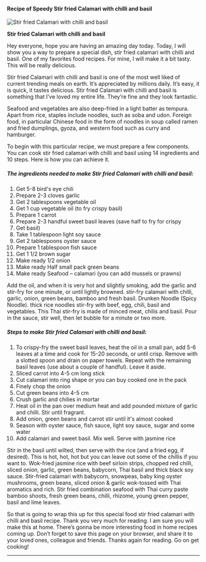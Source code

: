             

#### Recipe of Speedy Stir fried Calamari with chilli and basil

![Stir fried Calamari with chilli and basil](https://img-global.cpcdn.com/recipes/31bf44e49cc0c8d1/751x532cq70/stir-fried-calamari-with-chilli-and-basil-recipe-main-photo.jpg)

**Stir fried Calamari with chilli and basil**

Hey everyone, hope you are having an amazing day today. Today, I will show you a way to prepare a special dish, stir fried calamari with chilli and basil. One of my favorites food recipes. For mine, I will make it a bit tasty. This will be really delicious.

Stir fried Calamari with chilli and basil is one of the most well liked of current trending meals on earth. It’s appreciated by millions daily. It’s easy, it is quick, it tastes delicious. Stir fried Calamari with chilli and basil is something that I’ve loved my entire life. They’re fine and they look fantastic.

Seafood and vegetables are also deep-fried in a light batter as tempura. Apart from rice, staples include noodles, such as soba and udon. Foreign food, in particular Chinese food in the form of noodles in soup called ramen and fried dumplings, gyoza, and western food such as curry and hamburger.

To begin with this particular recipe, we must prepare a few components. You can cook stir fried calamari with chilli and basil using 14 ingredients and 10 steps. Here is how you can achieve it.

##### The ingredients needed to make Stir fried Calamari with chilli and basil:

1.  Get 5-8 bird's eye chili
2.  Prepare 2-3 cloves garlic
3.  Get 2 tablespoons vegetable oil
4.  Get 1 cup vegetable oil (to fry crispy basil)
5.  Prepare 1 carrot
6.  Prepare 2-3 handful sweet basil leaves (save half to fry for crispy
7.  Get basil)
8.  Take 1 tablespoon light soy sauce
9.  Get 2 tablespoons oyster sauce
10.  Prepare 1 tablespoon fish sauce
11.  Get 1 1/2 brown sugar
12.  Make ready 1/2 onion
13.  Make ready Half small pack green beans
14.  Make ready Seafood – calamari (you can add mussels or prawns)

Add the oil, and when it is very hot and slightly smoking, add the garlic and stir-fry for one minute, or until lightly browned. stir-fry calamari with chilli, garlic, onion, green beans, bamboo and fresh basil. Drunken Noodle (Spicy Noodle). thick rice noodles stir-fry with beef, egg, chili, basil and vegetables. This Thai stir-fry is made of minced meat, chilis and basil. Pour in the sauce, stir well, then let bubble for a minute or two more.

##### Steps to make Stir fried Calamari with chilli and basil:

1.  To crispy-fry the sweet basil leaves, heat the oil in a small pan, add 5-6 leaves at a time and cook for 15-20 seconds, or until crisp. Remove with a slotted spoon and drain on paper towels. Repeat with the remaining basil leaves (use about a couple of handful). Leave it aside.
2.  Sliced carrot into 4-5 cm long stick
3.  Cut calamari into ring shape or you can buy cooked one in the pack
4.  Finely chop the onion
5.  Cut green beans into 4-5 cm
6.  Crush garlic and chilies in mortar
7.  Heat oil in the pan over medium heat and add pounded mixture of garlic and chilli. Stir until fragrant.
8.  Add onion, green beans and carrot stir until it's almost cooked
9.  Season with oyster sauce, fish sauce, light soy sauce, sugar and some water
10.  Add calamari and sweet basil. Mix well. Serve with jasmine rice

Stir in the basil until wilted, then serve with the rice (and a fried egg, if desired). This is hot, hot, hot but you can leave out some of the chillis if you want to. Wok-fried jasmine rice with beef sirloin strips, chopped red chilli, sliced onion, garlic, green beans, babycorn, Thai basil and thick black soy sauce. Stir-fried calamari with babycorn, snowpeas, baby king oyster mushrooms, green beans, sliced onion & garlic wok-tossed with Thai aromatics and rich. Stir fried combination seafood with Thai curry paste bamboo shoots, fresh green beans, chilli, rhizome, young green pepper, basil and lime leaves.

So that is going to wrap this up for this special food stir fried calamari with chilli and basil recipe. Thank you very much for reading. I am sure you will make this at home. There’s gonna be more interesting food in home recipes coming up. Don’t forget to save this page on your browser, and share it to your loved ones, colleague and friends. Thanks again for reading. Go on get cooking!

* * *